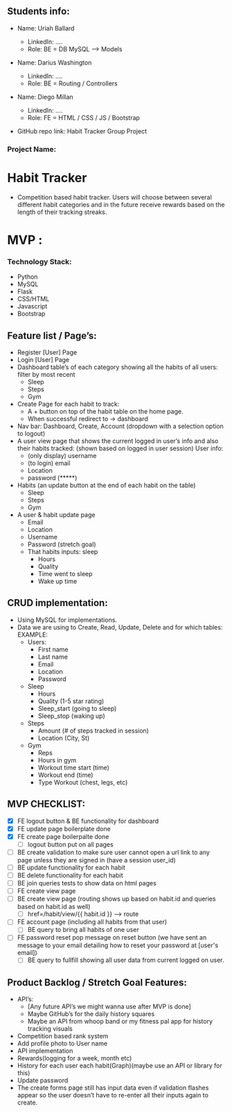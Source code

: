## Students info:

* Name: Uriah Ballard
   * LinkedIn: ....
   * Role: BE = DB MySQL —> Models
* Name: Darius Washington
   * LinkedIn: ....
   * Role: BE = Routing / Controllers
* Name: Diego Millan
   * LinkedIn: ....
   * Role: FE = HTML / CSS / JS / Bootstrap

* GitHub repo link: Habit Tracker Group Project

### Project Name:

# Habit Tracker
  * Competition based habit tracker. Users will choose between several different habit categories and in the future receive rewards based on the length of their tracking streaks.

# MVP :
### Technology Stack:
  *   Python
  *   MySQL
  *   Flask
  *   CSS/HTML
  *   Javascript
  *   Bootstrap

## Feature list / Page’s:
  * Register [User] Page
  * Login [User] Page
  * Dashboard table’s of each category showing all the habits of all users: filter by most recent
      * Sleep 
      * Steps
      * Gym
  * Create Page for each habit to track:
      * A + button on top of the habit table on the home page.
      * When successful redirect to -> dashboard
  * Nav bar: Dashboard, Create, Account (dropdown with a selection option to logout)
  * A user view page that shows the current logged in user’s info and also their habits tracked: (shown based on logged in user session) User info:
      * (only display) username
      * (to login) email
      * Location
      * password (*****)
  * Habits (an update button at the end of each habit on the table)
      * Sleep
      * Steps
      * Gym
  * A user & habit update page
      * Email
      * Location
      * Username
      * Password (stretch goal)
      * That habits inputs: sleep
          * Hours
          * Quality
          * Time went to sleep
          * Wake up time

## CRUD implementation:
  * Using MySQL for implementations.
  * Data we are using to Create, Read, Update, Delete and for which tables: EXAMPLE:
      * Users:
          * First name
          * Last name
          * Email
          * Location
          * Password
      * Sleep
          * Hours
          * Quality  (1-5 star rating)
          * Sleep_start (going to sleep)
          * Sleep_stop (waking up)
      * Steps
          * Amount (# of steps tracked in session)
          * Location (City, St)
      * Gym
          * Reps
          * Hours in gym
          * Workout time start (time)
          * Workout end (time)
          * Type Workout (chest, legs, etc)

## MVP CHECKLIST:
- [x] FE logout button & BE functionality for dashboard
- [x] FE update page boilerplate done
- [x] FE create page boilerpalte done
  - [ ] logout button put on all pages
- [ ] BE create validation to make sure user cannot open a url link to any page unless they are signed in (have a session user_id)
- [ ] BE update functionality for each habit
- [ ] BE delete functionality for each habit
- [ ] BE join queries tests to show data on html pages
- [ ] FE create view page
- [ ] BE create view page (routing shows up based on habit.id and queries based on habit.id as well)
  - [ ] href=/habit/view/{{ habit.id }} --> route
- [ ] FE account page (including all habits from that user)
  - [ ] BE query to bring all habits of one user
- [ ] FE password reset pop message on reset button (we have sent an message to your email detailing how to reset your password at [user's email])
  - [ ] BE query to fullfill showing all user data from current logged on user.

## Product Backlog / Stretch Goal Features:
  * API’s:
      * [Any future API’s we might wanna use after MVP is done]
      * Maybe GitHub’s for the daily history squares
      * Maybe an API from  whoop band or my fitness pal app for history tracking visuals
  * Competition based rank system
  * Add profile photo to User name
  * API implementation
  * Rewards(logging for a week, month etc)
  * History for each user each habit(Graph)(maybe use an API or library for this)
  * Update password
  * The create forms page still has input data even if validation flashes appear so the user doesn’t have to re-enter all their inputs again to create.
